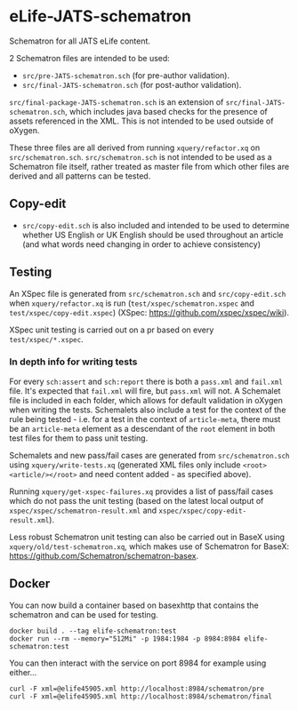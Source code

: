 # eLife-JATS-schematron

Schematron for all JATS eLife content.

2 Schematron files are intended to be used:

- `src/pre-JATS-schematron.sch` (for pre-author validation).
- `src/final-JATS-schematron.sch` (for post-author validation).

`src/final-package-JATS-schematron.sch` is an extension of `src/final-JATS-schematron.sch`, which includes java based checks for the presence of assets referenced in the XML. This is not intended to be used outside of oXygen.

These three files are all derived from running `xquery/refactor.xq` on `src/schematron.sch`. `src/schematron.sch` is not intended to be used as a Schematron file itself, rather treated as master file from which other files are derived and all patterns can be tested.

## Copy-edit

- `src/copy-edit.sch` is also included and intended to be used to determine whether US English or UK English should be used throughout an article (and what words need changing in order to achieve consistency)

## Testing

An XSpec file is generated from `src/schematron.sch` and `src/copy-edit.sch` when `xquery/refactor.xq` is run (`test/xspec/schematron.xspec` and `test/xspec/copy-edit.xspec`) (XSpec: https://github.com/xspec/xspec/wiki).

XSpec unit testing is carried out on a pr based on every `test/xspec/*.xspec`.

### In depth info for writing tests

For every `sch:assert` and `sch:report` there is both a `pass.xml` and `fail.xml` file. It's expected that `fail.xml` will fire, but `pass.xml` will not. A Schemalet file is included in each folder, which allows for default validation in oXygen when writing the tests. Schemalets also include a test for the context of the rule being tested - i.e. for a test in the context of `article-meta`, there must be an `article-meta` element as a descendant of the `root` element in both test files for them to pass unit testing.

Schemalets and new pass/fail cases are generated from `src/schematron.sch` using `xquery/write-tests.xq` (generated XML files only include `<root><article/></root>` and need content added - as specified above).

Running `xquery/get-xspec-failures.xq` provides a list of pass/fail cases which do not pass the unit testing (based on the latest local output of `xspec/xspec/schematron-result.xml` and `xspec/xspec/copy-edit-result.xml`).

Less robust Schematron unit testing can also be carried out in BaseX using `xquery/old/test-schematron.xq`, which makes use of Schematron for BaseX: https://github.com/Schematron/schematron-basex.

## Docker

You can now build a container based on basexhttp that contains the schematron and can be used for testing.

```
docker build . --tag elife-schematron:test
docker run --rm --memory="512Mi" -p 1984:1984 -p 8984:8984 elife-schematron:test
```

You can then interact with the service on port 8984 for example using either...

```
curl -F xml=@elife45905.xml http://localhost:8984/schematron/pre
curl -F xml=@elife45905.xml http://localhost:8984/schematron/final
```

